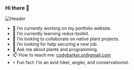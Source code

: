 ### Hi there 👋
![Header](./cody-barker/github-header-image.png)
- 🔭 I’m currently working on my portfolio website.
- 🌱 I’m currently learning redux-toolkit.
- 👯 I’m looking to collaborate on native plant projects.
- 🤔 I’m looking for help securing a new job.
- 💬 Ask me about plants and programming.
- 📫 How to reach me: codybarker.or@gmail.com
- ⚡ Fun fact: I'm an avid hiker, angler, and conservationist.

